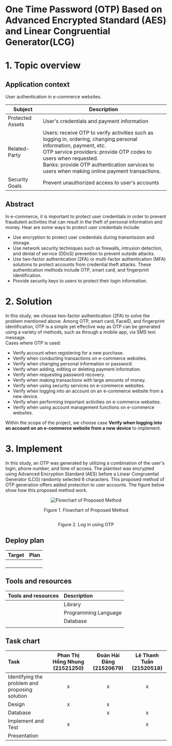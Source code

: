# One Time Password (OTP) Based on Advanced Encrypted Standard (AES) and Linear Congruential Generator(LCG)

# 1. Topic overview

## Application context
User authentication in e-commerce websites.

| **Subject** | **Description** |
| --- | --- |
| Protected Assets | User's credentials and payment information |
| Related-Party | Users: receive OTP to verify activities such as logging in, ordering, changing personal information, payment, etc. <br />OTP service providers: provide OTP codes to users when requested. <br />Banks: provide OTP authentication services to users when making online payment transactions. |
| Security Goals | Prevent unauthorized access to user's accounts |
  
## Abstract
In e-commerce, it is important to protect user credentials in order to prevent fraudulent activities that can result in the theft of personal information and money. Hear are some ways to protect user credentials include:
- Use encryption to protect user credentials during transmission and storage.
- Use network security techniques such as firewalls, intrusion detection, and denial of service (DDoS) prevention to prevent outside attacks.
- Use two-factor authentication (2FA) or multi-factor authentication (MFA) solutions to protect accounts from credential theft attacks. These authentication methods include OTP, smart card, and fingerprint identification.
- Provide security keys to users to protect their login information.

# 2. Solution
In this study, we choose two-factor authentication (2FA) to solve the problem mentioned above. Among OTP, smart card, FaceID, and fingerprint identification, OTP is a simple yet effective way as OTP can be generated using a variety of methods, such as through a mobile app, via SMS text message. <br/>
Cases where OTP is used:
- Verify account when registering for a new purchase.
- Verify when conducting transactions on e-commerce websites.
- Verify when changing personal information or password.
- Verify when adding, editing or deleting payment information.
- Verify when requesting password recovery.
- Verify when making transactions with large amounts of money.
- Verify when using security services on e-commerce websites.
- Verify when logging into an account on an e-commerce website from a new device.
- Verify when performing important activities on e-commerce websites.
- Verify when using account management functions on e-commerce websites.

Within the scope of the project, we choose case **Verify when logging into an account on an e-commerce website from a new device** to implement. 

# 3. Implement
In this study, an OTP was generated by utilizing a combination of the user's login, phone number, and time of access. The plaintext was encrypted using Advanced Encryption Standard (AES) before a Linear Congruential Generator (LCG) randomly selected 6 characters. This proposed method of OTP generation offers added protection to user accounts. The figure below show how this proposed method work.

<p align="center">
  <img src="https://user-images.githubusercontent.com/91709484/226950629-447f4951-4ad7-4201-ba9b-305d284bc74c.png" alt="Flowchart of Proposed Method"/>
</p>
<p align="center" dir="auto">
Figure 1. Flowchart of Proposed Method
</p>

<p align="center">
  <img src="https://user-images.githubusercontent.com/91709484/226949108-ca00038b-3084-4ea6-a071-932d4e7e798a.jpg" alt=""/>
</p>
<p align="center" dir="auto">
Figure 2. Log in using OTP
</p>

## Deploy plan
| **Target** | **Plan** |
| :--- | :--- |
|  |  |
|  |  |
|  |  |
|  |  |

## Tools and resources
| **Tools and resources** | **Description** |
| :--- | :--- |
|  | Library |
|  | Programming Language |
|  | Database |
|  |  |

## Task chart
| Task | Phan Thị Hồng Nhung (21521250) | Đoàn Hải Đăng (21520679) | Lê Thanh Tuấn (21520518) |
| :--- | :---: | :---: | :---: |
| Identifying the problem and proposing solution | x | x | x |
| Design | x | x |  |
| Database |  | x | x |
| Implement and Test | x |  | x |
| Presentation |  |  |  |
